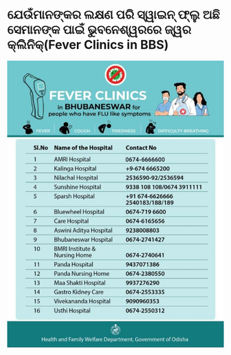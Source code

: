 # ଯେଉଁମାନଙ୍କର ଲକ୍ଷଣ ପରି ସ୍ୱାଇନ୍ ଫ୍ଲୁ ଅଛି ସେମାନଙ୍କ ପାଇଁ ଭୁବନେଶ୍ୱରରେ ଜ୍ୱର କ୍ଲିନିକ୍\(Fever Clinics in BBS\)

![](../.gitbook/assets/img-20200410-wa0007%20%281%29.jpg)



